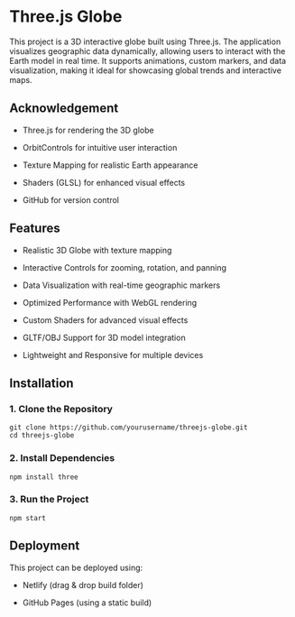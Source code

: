 
# Three.js Globe

This project is a 3D interactive globe built using Three.js. The application visualizes geographic data dynamically, allowing users to interact with the Earth model in real time. It supports animations, custom markers, and data visualization, making it ideal for showcasing global trends and interactive maps.

## Acknowledgement

* Three.js for rendering the 3D globe

* OrbitControls for intuitive user interaction

* Texture Mapping for realistic Earth appearance

* Shaders (GLSL) for enhanced visual effects

* GitHub for version control
## Features

* Realistic 3D Globe with texture mapping

* Interactive Controls for zooming, rotation, and panning

* Data Visualization with real-time geographic markers

* Optimized Performance with WebGL rendering

* Custom Shaders for advanced visual effects

* GLTF/OBJ Support for 3D model integration

* Lightweight and Responsive for multiple devices
## Installation

### 1. Clone the Repository

    git clone https://github.com/yourusername/threejs-globe.git 
    cd threejs-globe

### 2. Install Dependencies
    npm install three

### 3. Run the Project
    npm start
## Deployment

This project can be deployed using:
   
* Netlify (drag & drop build folder)

* GitHub Pages (using a static build)



